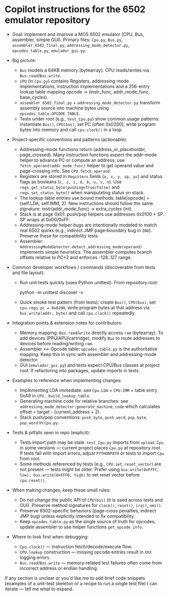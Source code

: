 # Copilot instructions for the 6502 emulator repository

- Goal: implement and improve a MOS 6502 emulator (CPU, Bus, assembler, simple GUI). Primary files: `Cpu.py`, `Bus.py`, `assembler_6502_final.py`, `addressing_mode_detector.py`, `opcodes_table.py`, `emulador_gui.py`.

- Big picture:
  - `Bus` models a 64KB memory (bytearray). CPU reads/writes via `Bus.read`/`Bus.write`.
  - `CPU` (in `Cpu.py`) contains Registers, addressing-mode implementations, instruction implementations and a 256-entry lookup table mapping opcode -> (instr_func, addr_mode_func, base_cycles).
  - `assembler_6502_final.py` + `addressing_mode_detector.py` transform assembly source into machine bytes using `opcodes_table.OPCODE_TABLE`.
  - Tests under root (e.g., `test_Cpu.py`) show common usage patterns: instantiate `Bus()`, `CPU(bus)`, set PC (often 0x0200), write program bytes into memory and call `cpu.clock()` in a loop.

- Project-specific conventions and patterns (actionable):
  - Addressing-mode functions return (address_or_placeholder, page_crossed). Many instruction functions expect the addr-mode helper to advance PC or compute an address; use `fetch_operand(addr_mode_func)` helper to get operand value and page-crossing info. See `CPU.fetch_operand`.
  - Registers are stored in `Registers` fields (`a, x, y, sp, pc`) and status flags as booleans (`c, z, i, d, b, u, v, n`). Use `regs.get_status_byte(pushing=True/False)` and `regs.set_status_byte()` when manipulating status on stack.
  - The lookup table entries use bound methods: table[opcode] = (self.LDA, self.IMM, 2). New instructions should follow the same signature: instr(addr_mode_func) -> extra_cycles (int).
  - Stack is at page 0x01: push/pop helpers use addresses 0x0100 + SP. SP wraps at 0x00/0xFF.
  - Addressing-mode helper bugs are intentionally modeled to match real 6502 quirks (e.g., indirect JMP page‑boundary bug in `IND`). Preserve these for compatibility tests.
  - Assembler: `AddressingModeDetector.detect_addressing_mode(operand)` implements simple heuristics. The assembler computes branch offsets relative to PC+2 and enforces -128..127 range.

- Common developer workflows / commands (discoverable from tests and file layout):
  - Run unit tests quickly (uses Python unittest). From repository root:

    python -m unittest discover -v

  - Quick smoke test pattern (from tests): create `Bus()`, `CPU(bus)`, set `cpu.regs.pc = 0x0200`, write program bytes at that address via `bus.write(addr, byte)` and call `cpu.clock()` repeatedly.

- Integration points & extension notes for contributors:
  - Memory mapping: `Bus.read`/`write` directly access `ram` (bytearray). To add devices (PPU/APU/cartridge), modify `Bus` to route addresses to devices before reading/writing `ram`.
  - Assembler <-> Opcode table: `opcodes_table.py` is the authoritative mapping. Keep this in sync with assembler and addressing-mode detector.
  - GUI (`emulador_gui.py`) and tests expect CPU/Bus classes at project root. If refactoring into packages, update imports in tests.

- Examples to reference when implementing changes:
  - Implementing LDA immediate: see `Cpu.LDA` + `CPU.IMM` + table entry 0xA9 in `CPU._build_lookup_table`.
  - Generating machine code for relative branches: see `addressing_mode_detector.generate_machine_code` which calculates offset = target - (current_address + 2).
  - Stack push/pop conventions: `push_byte`, `push_word`, `pop_byte`, `pop_word` in `Cpu.py`.

- Tests & pitfalls seen in repo (explicit):
  - Tests import path may be stale: `test_Cpu.py` imports from `upload.Cpu` in some versions — current project places `Cpu.py` at repository root. If tests fail with import errors, adjust `PYTHONPATH` or tests to import `Cpu` from root.
  - Some methods referenced by tests (e.g., `CPU.set_reset_vector`) are not present — tests might be older. Prefer using `bus.write(0xFFFC, low); bus.write(0xFFFD, high)` to set reset vector before `cpu.reset()`.

- When making changes, keep these small rules:
  - Do not change the public API of `CPU(bus)` (it is used across tests and GUI). Preserve method signatures for `clock()`, `reset()`, `irq()`, `nmi()`.
  - Preserve 6502-specific behaviors (page-cross penalties, indirect JMP bug) unless explicitly intended to fix compatibility.
  - Keep `opcodes_table.py` as the single source of truth for opcodes; update assembler to use helper functions `get_opcode_info`.

- Where to look first when debugging:
  - `Cpu.clock()` — instruction fetch/decode/execute flow.
  - `CPU.lookup` construction — missing opcode entries result in `XXX` logging errors.
  - `Bus.read`/`Bus.write` — memory-related test failures often come from incorrect address or endian handling.

If any section is unclear or you'd like me to add brief code snippets (examples of a unit-test skeleton or a recipe to run a single test file) I can iterate — tell me what to expand.